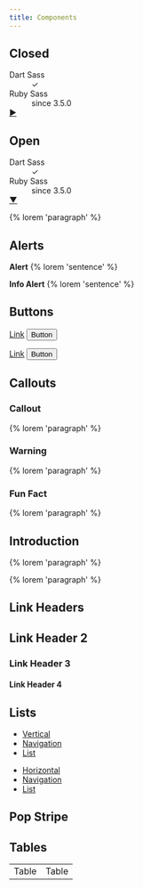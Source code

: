 ```yaml
---
title: Components
---
```


## Closed

<dl class="sl-c-description-list sl-c-description-list--horizontal">
  <div>
    <dt>Dart Sass</dt>
    <dd>✓</dd>
  </div>
  <div>
    <dt>Ruby Sass</dt>
    <dd>since 3.5.0</dd>
  </div>
  <div><a href="#">▶︎</a></div>
</dl>

## Open

<dl class="sl-c-description-list sl-c-description-list--horizontal">
  <div>
    <dt>Dart Sass</dt>
    <dd>✓</dd>
  </div>
  <div>
    <dt>Ruby Sass</dt>
    <dd>since 3.5.0</dd>
  </div>
  <div><a href="#">▼</a></div>
</dl>

<div class="sl-c-callout">
  <p>{% lorem 'paragraph' %}</p>
</div>

## Alerts

<div class="sl-c-alert">
  <div class="sl-l-container">
    <p>
      <strong>Alert</strong>
      {% lorem 'sentence' %}
    </p>
  </div>
</div>

<div class="sl-c-alert sl-c-alert--info">
  <div class="sl-l-container">
    <p>
      <strong>Info Alert</strong>
      {% lorem 'sentence' %}
    </p>
  </div>
</div>

## Buttons

<a href="#" class="sl-c-button">Link</a>
<button class="sl-c-button" type="button">Button</button>

<a href="#" class="sl-c-button sl-c-button--primary">Link</a>
<button class="sl-c-button sl-c-button--primary" type="button">Button</button>

## Callouts

<div class="sl-c-callout">

  ### Callout

  {% lorem 'paragraph' %}
</div>

<div class="sl-c-callout sl-c-callout--warning">

  ### Warning

  {% lorem 'paragraph' %}
</div>

<div class="sl-c-callout sl-c-callout--fun-fact">

  ### Fun Fact

  {% lorem 'paragraph' %}
</div>

## Introduction

<p class="sl-c-introduction">
  {% lorem 'paragraph' %}
</p>

<div class="sl-c-introduction">
  <p>{% lorem 'paragraph' %}</p>
</div>

## Link Headers

## Link Header 2
### Link Header 3
#### Link Header 4

## Lists

<div class="sl-c-list-navigation-wrapper" style="height: unset; position: unset">

  - [Vertical](#)
  - [Navigation](#)
  - [List](#)

</div>

<div class="sl-c-list-horizontal-wrapper">

  - [Horizontal](#)
  - [Navigation](#)
  - [List](#)

</div>

## Pop Stripe

<div class="sl-c-pop-stripe"></div>

## Tables

<table class="sl-c-table">
  <tr>
    <td>Table</td>
    <td>Table</td>
  </tr>
</table>
